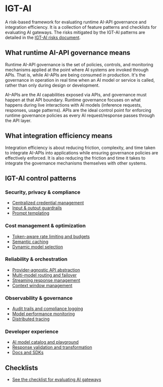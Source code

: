 # IGT-AI


A risk-based framework for evaluating runtime AI-API governance and integration efficiency.
It is a collection of feature patterns and checklists for evaluating AI gateways. 
The risks mitigated by the IGT-AI patterns are detailed in the
[IGT-AI risks document](igtai/risks.md).

## What runtime AI-API governance means

Runtime AI-API governance is the set of policies, controls,
and monitoring mechanisms
applied at the point where AI systems are invoked through APIs. That is, while
AI-APIs are being consumed in production. It's the governance in operation in
real time when an AI model or service is called, rather than only during
design or development.

AI–APIs are the AI capabilities exposed via APIs, and governance must happen at
that API boundary. Runtime governance focuses on what happens during live
interactions with AI models (inference requests, responses, usage patterns).
APIs are the ideal control point for enforcing runtime governance policies as
every AI request/response passes through the API layer.

## What integration efficiency means

Integration efficiency is about reducing friction, complexity,
and time taken to integrate AI-APIs into
applications while ensuring governance policies are effectively enforced.
It is also reducing the friction and time it takes to integrate the governance
mechanisms themselves with other systems.

## IGT-AI control patterns

### Security, privacy & compliance

- [Centralized credential management](igtai/patterns/centralized-credential-management.md)
- [Input & output guardrails](igtai/patterns/input-output-guardrails.md)
- [Prompt templating](igtai/patterns/prompt-templating.md)

### Cost management & optimization

- [Token-aware rate limiting and budgets](igtai/patterns/token-aware-rate-limiting.md)
- [Semantic caching](igtai/patterns/semantic-caching.md)
- [Dynamic model selection](igtai/patterns/dynamic-model-selection.md)

### Reliability & orchestration

- [Provider-agnostic API abstraction](igtai/patterns/provider-agnostic-api-abstraction.md)
- [Multi-model routing and failover](igtai/patterns/multi-model-routing-failover.md)
- [Streaming response management](igtai/patterns/streaming-response-management.md)
- [Context window management](igtai/patterns/context-window-management.md)

### Observability & governance

- [Audit trails and compliance logging](igtai/patterns/audit-trails-compliance-logging.md)
- [Model performance monitoring](igtai/patterns/model-performance-monitoring.md)
- [Distributed tracing](igtai/patterns/distributed-tracing.md)

### Developer experience

- [AI model catalog and playground](igtai/patterns/ai-model-catalog-playground.md)
- [Response validation and transformation](igtai/patterns/response-validation-transformation.md)
- [Docs and SDKs](igtai/patterns/docs-sdks.md)

## Checklists
- [See the checklist for evaluating AI gateways](igtai/checklists/checklist.md) 
